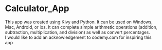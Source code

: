 # Calculator_App
This app was created using Kivy and Python. It can be used on Windows, Mac, Android, or ios. 
It can complete simple arithmetic operations (addition, subtraction, multiplication, and division) as well as convert percentages.  
I would like to add an acknowledgement to codemy.com for inspiring this app
